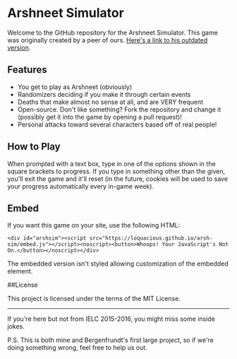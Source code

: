 # Arshneet Simulator

Welcome to the GitHub repository for the Arshneet Simulator. This game was originally created by a peer of ours. [Here's a link to his outdated version](https://4b4030124dae3ec07d9231fd34721a27e4e951d5.googledrive.com/host/0B8EmOAcQMuZbUnNmYTlBby1mOEU/).

## Features

- You get to play as Arshneet (obviously)
- Randomizers deciding if you make it through certain events
- Deaths that make almost no sense at all, and are VERY frequent
- Open-source. Don't like something? Fork the repository and change it (possibly get it into the game by opening a pull request)!
- Personal attacks toward several characters based off of real people!

## How to Play

When prompted with a text box, type in one of the options shown in the square brackets to progress. If you type in something other than the given, you'll exit the game and it'll reset (in the future, cookies will be used to save your progress automatically every in-game week).

## Embed

If you want this game on your site, use the following HTML:

	<div id="arshsim"><script src="https://loquacious.github.io/arsh-sim/embed.js"></script><noscript><button>Whoops! Your JavaScript's Not On.</button></noscript></div>

The embedded version isn't styled allowing customization of the embedded element.

##License

This project is licensed under the terms of the MIT License.

- - -

If you're here but not from IELC 2015-2016, you might miss some inside jokes.

P.S. This is both mine and Bergenfrundt's first large project, so if we're doing something wrong, feel free to help us out.
